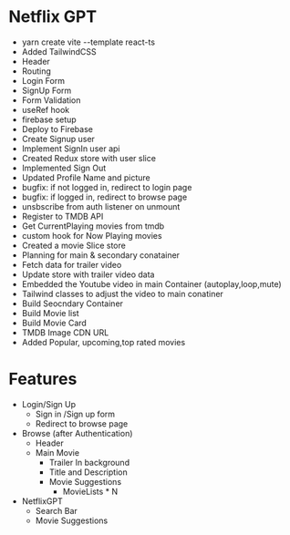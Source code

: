 # Netflix GPT

- yarn create vite --template react-ts
- Added TailwindCSS
- Header
- Routing
- Login Form
- SignUp Form
- Form Validation
- useRef hook
- firebase setup
- Deploy to Firebase
- Create Signup user
- Implement SignIn user api
- Created Redux store with user slice
- Implemented Sign Out
- Updated Profile Name and picture
- bugfix: if not logged in, redirect to login page
- bugfix: if logged in, redirect to browse page
- unsbscribe from auth listener on unmount
- Register to TMDB API
- Get CurrentPlaying movies from tmdb
- custom hook for Now Playing movies
- Created a movie Slice store
- Planning for main & secondary conatainer
- Fetch data for trailer video
- Update store with trailer video data
- Embedded the Youtube video in main Container (autoplay,loop,mute)
- Tailwind classes to adjust the video to main conatiner
- Build Seocndary Container
- Build Movie list
- Build Movie Card
- TMDB Image CDN URL
- Added Popular, upcoming,top rated movies

# Features

- Login/Sign Up
  - Sign in /Sign up form
  - Redirect to browse page
- Browse (after Authentication)
  - Header
  - Main Movie
    - Trailer In background
    - Title and Description
    - Movie Suggestions
      - MovieLists \* N
- NetflixGPT
  - Search Bar
  - Movie Suggestions
